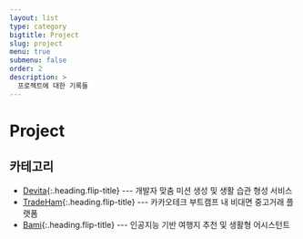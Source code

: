 ```yaml
---
layout: list
type: category
bigtitle: Project
slug: project
menu: true
submenu: false
order: 2
description: >
  프로젝트에 대한 기록들
---
```


# Project

## 카테고리

* [Devita]{:.heading.flip-title} --- 개발자 맞춤 미션 생성 및 생활 습관 형성 서비스
* [TradeHam]{:.heading.flip-title} --- 카카오테크 부트캠프 내 비대면 중고거래 플랫폼
* [Bami]{:.heading.flip-title} --- 인공지능 기반 여행지 추천 및 생활형 어시스턴트


[Devita]: /devita/
[TradeHam]: /tradeham/
[Bami]: /bami/